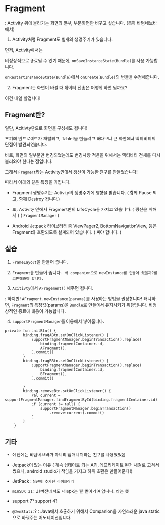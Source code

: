 # Fragment

: Activity 위에 올라가는 화면의 일부, 부분화면만 바꾸고 싶습니다. (특히 바텀네브바에서)

1. Activity처럼 Fragment도 별개의 생명주기가 있습니다.

먼저, Activity에서는

비정상적으로 종료될 수 있기 때문에, `onSaveInstanceState(Bundle)`를 사용 가능합니다.

`onRestartInstanceState(Bundle)`에서 `onCreate(Bundle)`의 번들을 수정해줍니다.

2. Fragment는 화면이 바뀔 때 데이터 전송은 어떻게 하면 될까요?

이건 내일 할겁니다!

## Fragment란?

일단, Acitivty만으로 화면을 구성해도 됩니다!

초기에 안드로이드가 개발되고, Tablet을 만들려고 하다보니 큰 화면에서 액티비티의 단점이 발견되었습니다.

바로, 화면의 일부분만 변경되었는데도 변경사항 적용을 위해서는 액티비티 전체를 다시 불러와야 한다는 점입니다.

그래서 `Fragment`라는 Activity안에서 갱신이 가능한 친구를 만들었습니다!

따라서 아래와 같은 특징을 가집니다.

- Fragment 생명주기는 Activity의 생명주기에 영향을 받습니다. ( 함께 Pause 되고, 함께 Destroy 됩니다.)

- 또, Activity 안에서 Fragment만의 LifeCycle을 가지고 있습니다. ( 갱신을 위해서 ) ( `FragmentManager` )

- Android Jetpack 라이브러리 중 ViewPager2, BottomNavigationView, 등은 Fragment와 호환되도록 설계되어 있습니다. ( 써야 합니다. )

## 실습

1. `FrameLayout`을 만들어 줍니다.

2. `Fragment`를 만들어 줍니다.
   ` 왜 companion으로 newInstance를 만들어 줬을까?를 고민해봐야 합니다.`

3. `Acitivty`에서 `AFragement()` 해주면 됩니다.

: 하지만! `AFragment.newInstance(params)`를 사용하는 방법을 권장합니다!
왜냐하면, `Fragment`의 특정값(params)을 `Bundle`로 만들어서 유지시키기 위함입니다. 비정상적인 종료에 대응이 가능합니다.

4. `supportFragmentManager`를 이용해서 넣어줍니다.

```kotln
private fun initBtn() {
        binding.fragABtn.setOnClickListener() {
            supportFragmentManager.beginTransaction().replace(
                binding.fragmentContainer.id,
                AFragment(),
            ).commit()
        }
        binding.fragBBtn.setOnClickListener() {
            supportFragmentManager.beginTransaction().replace(
                binding.fragmentContainer.id,
                BFragment(),
            ).commit()

        }
        binding.removeBtn.setOnClickListener() {
            val current = supportFragmentManager.findFragmentById(binding.fragmentContainer.id)
            if (current != null) {
                supportFragmentManager.beginTransaction()
                    .remove(current).commit()
            }
        }
    }
```

## 기타

- 예전에는 바텀네브바가 아니라 탭매니져라는 친구를 사용했었음

- Jetpack이 있는 이유 ( 계속 업데이트 되는 API, 데프리케이트 된거 새걸로 고쳐서 썼으니, android studio가 책임을 가지고 하위 호환은 만들어준다!)

- JetPack : `최근에 추가된 라이브러리`

- `minSDK 21` : 21버전에서도 내 apk는 잘 돌아가야 합니다. 라는 뜻

- support 7? support 4?

- `@JvmStatic`? : Java에서 호출하기 위해서 Companion을 자연스러운 java static으로 바꿔주는 어노테이션입니다.
